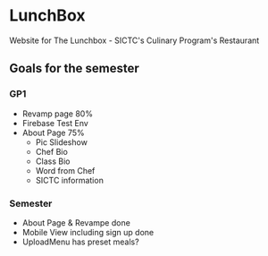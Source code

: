 # LunchBox
Website for The Lunchbox - SICTC's Culinary Program's Restaurant

## Goals for the semester
### GP1
 - Revamp page 80%
 - Firebase Test Env
 - About Page 75%
     - Pic Slideshow
     - Chef Bio
     - Class Bio
     - Word from Chef
     - SICTC information
  
### Semester
 - About Page & Revampe done
 - Mobile View including sign up done
 - UploadMenu has preset meals?

